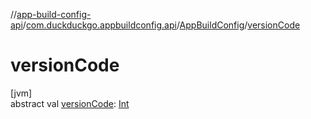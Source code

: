 //[app-build-config-api](../../../index.md)/[com.duckduckgo.appbuildconfig.api](../index.md)/[AppBuildConfig](index.md)/[versionCode](version-code.md)

# versionCode

[jvm]\
abstract val [versionCode](version-code.md): [Int](https://kotlinlang.org/api/latest/jvm/stdlib/kotlin/-int/index.html)
